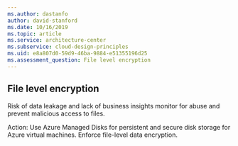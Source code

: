 ```yaml
---
ms.author: dastanfo
author: david-stanford
ms.date: 10/16/2019
ms.topic: article
ms.service: architecture-center
ms.subservice: cloud-design-principles
ms.uid: e8a807d0-59d9-46ba-9884-e51355196d25
ms.assessment_question: File level encryption
---
```

## File level encryption

Risk of data leakage and lack of business insights monitor for abuse and prevent malicious access to files.

Action:
Use Azure Managed Disks for persistent and secure disk storage for Azure virtual machines. Enforce file-level data encryption.

